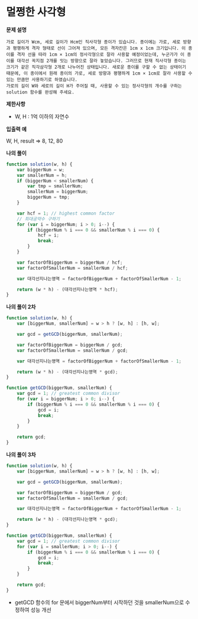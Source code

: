 # 멀쩡한 사각형

**문제 설명**

```가로 길이가 Wcm, 세로 길이가 Hcm인 직사각형 종이가 있습니다. 종이에는 가로, 세로 방향과 평행하게 격자 형태로 선이 그어져 있으며, 모든 격자칸은 1cm x 1cm 크기입니다. 이 종이를 격자 선을 따라 1cm × 1cm의 정사각형으로 잘라 사용할 예정이었는데, 누군가가 이 종이를 대각선 꼭지점 2개를 잇는 방향으로 잘라 놓았습니다. 그러므로 현재 직사각형 종이는 크기가 같은 직각삼각형 2개로 나누어진 상태입니다. 새로운 종이를 구할 수 없는 상태이기 때문에, 이 종이에서 원래 종이의 가로, 세로 방향과 평행하게 1cm × 1cm로 잘라 사용할 수 있는 만큼만 사용하기로 하였습니다.
가로 길이가 Wcm, 세로 길이가 Hcm인 직사각형 종이가 있습니다. 종이에는 가로, 세로 방향과 평행하게 격자 형태로 선이 그어져 있으며, 모든 격자칸은 1cm x 1cm 크기입니다. 이 종이를 격자 선을 따라 1cm × 1cm의 정사각형으로 잘라 사용할 예정이었는데, 누군가가 이 종이를 대각선 꼭지점 2개를 잇는 방향으로 잘라 놓았습니다. 그러므로 현재 직사각형 종이는 크기가 같은 직각삼각형 2개로 나누어진 상태입니다. 새로운 종이를 구할 수 없는 상태이기 때문에, 이 종이에서 원래 종이의 가로, 세로 방향과 평행하게 1cm × 1cm로 잘라 사용할 수 있는 만큼만 사용하기로 하였습니다.
가로의 길이 W와 세로의 길이 H가 주어질 때, 사용할 수 있는 정사각형의 개수를 구하는 solution 함수를 완성해 주세요.
```

**제한사항**

- W, H : 1억 이하의 자연수

**입출력 예**

W, H, result => 8, 12, 80



**나의 풀이**

```javascript
function solution(w, h) {
    var biggerNum = w;
    var smallerNum = h;
    if (biggerNum < smallerNum) {
        var tmp = smallerNum;
        smallerNum = biggerNum;
        biggerNum = tmp;
    }

    var hcf = 1; // highest common factor
    // 최대공약수 구하기
    for (var i = biggerNum; i > 0; i--) {
        if (biggerNum % i === 0 && smallerNum % i === 0) {
            hcf = i;
            break;
        }
    }

    var factorOfBiggerNum = biggerNum / hcf;
    var factorOfSmallerNum = smallerNum / hcf;

    var 대각선지나는영역 = factorOfBiggerNum + factorOfSmallerNum - 1;

    return (w * h) - (대각선지나는영역 * hcf);
}
```



**나의 풀이 2차**

```javascript
function solution(w, h) {
    var [biggerNum, smallerNum] = w > h ? [w, h] : [h, w];

    var gcd = getGCD(biggerNum, smallerNum);

    var factorOfBiggerNum = biggerNum / gcd;
    var factorOfSmallerNum = smallerNum / gcd;

    var 대각선지나는영역 = factorOfBiggerNum + factorOfSmallerNum - 1;

    return (w * h) - (대각선지나는영역 * gcd);
}

function getGCD(biggerNum, smallerNum) {
    var gcd = 1; // greatest common divisor
    for (var i = biggerNum; i > 0; i--) {
        if (biggerNum % i === 0 && smallerNum % i === 0) {
            gcd = i;
            break;
        }
    }

    return gcd;
}
```



**나의 풀이 3차**

```javascript
function solution(w, h) {
    var [biggerNum, smallerNum] = w > h ? [w, h] : [h, w];

    var gcd = getGCD(biggerNum, smallerNum);

    var factorOfBiggerNum = biggerNum / gcd;
    var factorOfSmallerNum = smallerNum / gcd;

    var 대각선지나는영역 = factorOfBiggerNum + factorOfSmallerNum - 1;

    return (w * h) - (대각선지나는영역 * gcd);
}

function getGCD(biggerNum, smallerNum) {
    var gcd = 1; // greatest common divisor
    for (var i = smallerNum; i > 0; i--) {
        if (biggerNum % i === 0 && smallerNum % i === 0) {
            gcd = i;
            break;
        }
    }

    return gcd;
}
```

- getGCD 함수의 for 문에서 biggerNum부터 시작하던 것을 smallerNum으로 수정하여 성능 개선